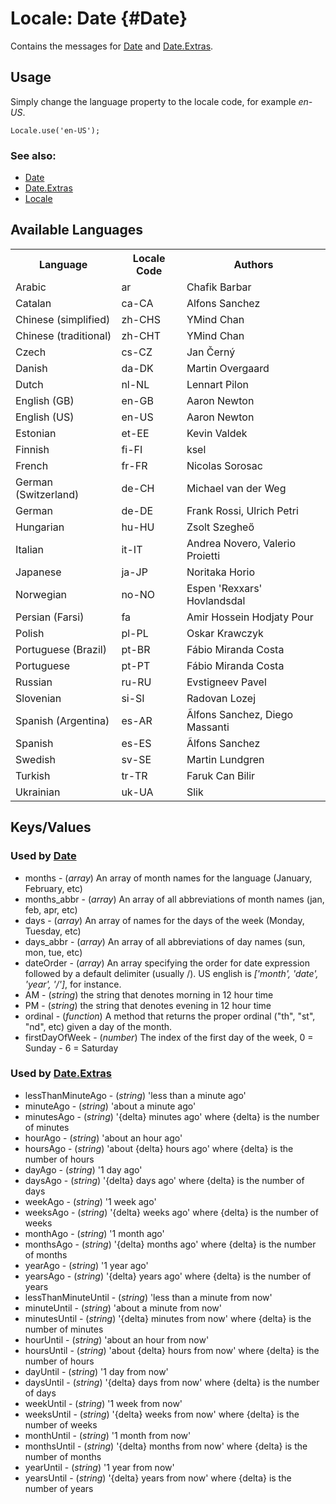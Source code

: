 Locale: Date {#Date}
====================

Contains the messages for [Date][] and [Date.Extras][].

Usage
-----

Simply change the language property to the locale code, for example *en-US*.

	Locale.use('en-US');

### See also:

* [Date][]
* [Date.Extras][]
* [Locale][]

Available Languages
-------------------

<table>
	<tr>
		<th>Language</th>
		<th>Locale Code</th>
		<th>Authors</th>
	</tr>
	<tr>
		<td>Arabic</td>
		<td>ar</td>
		<td>Chafik Barbar</td>
	</tr>
	<tr>
		<td>Catalan</td>
		<td>ca-CA</td>
		<td>Alfons Sanchez</td>
	</tr>
	<tr>
		<td>Chinese (simplified)</td>
		<td>zh-CHS</td>
		<td>YMind Chan</td>
	</tr>
	<tr>
		<td>Chinese (traditional)</td>
		<td>zh-CHT</td>
		<td>YMind Chan</td>
	</tr>
	<tr>
		<td>Czech</td>
		<td>cs-CZ</td>
		<td>Jan Černý</td>
	</tr>
	<tr>
		<td>Danish</td>
		<td>da-DK</td>
		<td>Martin Overgaard</td>
	</tr>
	<tr>
		<td>Dutch</td>
		<td>nl-NL</td>
		<td>Lennart Pilon</td>
	</tr>
	<tr>
		<td>English (GB)</td>
		<td>en-GB</td>
		<td>Aaron Newton</td>
	</tr>
	<tr>
		<td>English (US)</td>
		<td>en-US</td>
		<td>Aaron Newton</td>
	</tr>
	<tr>
		<td>Estonian</td>
		<td>et-EE</td>
		<td>Kevin Valdek</td>
	</tr>
	<tr>
		<td>Finnish</td>
		<td>fi-FI</td>
		<td>ksel</td>
	</tr>
	<tr>
		<td>French</td>
		<td>fr-FR</td>
		<td>Nicolas Sorosac</td>
	</tr>
	<tr>
		<td>German (Switzerland)</td>
		<td>de-CH</td>
		<td>Michael van der Weg</td>
	</tr>
	<tr>
		<td>German</td>
		<td>de-DE</td>
		<td>Frank Rossi, Ulrich Petri</td>
	</tr>
	<tr>
		<td>Hungarian</td>
		<td>hu-HU</td>
		<td>Zsolt Szegheő</td>
	</tr>
	<tr>
		<td>Italian</td>
		<td>it-IT</td>
		<td>Andrea Novero, Valerio Proietti</td>
	</tr>
	<tr>
		<td>Japanese</td>
		<td>ja-JP</td>
		<td>Noritaka Horio</td>
	</tr>
	<tr>
		<td>Norwegian</td>
		<td>no-NO</td>
		<td>Espen 'Rexxars' Hovlandsdal</td>
	</tr>
	<tr>
		<td>Persian (Farsi)</td>
		<td>fa</td>
		<td>Amir Hossein Hodjaty Pour</td>
	</tr>
	<tr>
		<td>Polish</td>
		<td>pl-PL</td>
		<td>Oskar Krawczyk</td>
	</tr>
	<tr>
		<td>Portuguese (Brazil)</td>
		<td>pt-BR</td>
		<td>Fábio Miranda Costa</td>
	</tr>
	<tr>
		<td>Portuguese</td>
		<td>pt-PT</td>
		<td>Fábio Miranda Costa</td>
	</tr>
	<tr>
		<td>Russian</td>
		<td>ru-RU</td>
		<td>Evstigneev Pavel</td>
	</tr>
	<tr>
		<td>Slovenian</td>
		<td>si-SI</td>
		<td>Radovan Lozej</td>
	</tr>
	<tr>
		<td>Spanish (Argentina)</td>
		<td>es-AR</td>
		<td>Ãlfons Sanchez, Diego Massanti</td>
	</tr>
	<tr>
		<td>Spanish</td>
		<td>es-ES</td>
		<td>Ãlfons Sanchez</td>
	</tr>
	<tr>
		<td>Swedish</td>
		<td>sv-SE</td>
		<td>Martin Lundgren</td>
	</tr>
	<tr>
		<td>Turkish</td>
		<td>tr-TR</td>
		<td>Faruk Can Bilir</td>
	</tr>
	<tr>
		<td>Ukrainian</td>
		<td>uk-UA</td>
		<td>Slik</td>
	</tr>
</table>

Keys/Values
-----------

### Used by [Date][]

* months - (*array*) An array of month names for the language (January, February, etc)
* months_abbr - (*array*) An array of all abbreviations of month names (jan, feb, apr, etc)
* days - (*array*) An array of names for the days of the week (Monday, Tuesday, etc)
* days_abbr - (*array*) An array of all abbreviations of day names (sun, mon, tue, etc)
* dateOrder - (*array*) An array specifying the order for date expression followed by a default delimiter (usually /). US english is *['month', 'date', 'year', '/']*, for instance.
* AM - (*string*) the string that denotes morning in 12 hour time
* PM - (*string*) the string that denotes evening in 12 hour time
* ordinal - (*function*) A method that returns the proper ordinal ("th", "st", "nd", etc) given a day of the month.
* firstDayOfWeek - (*number*) The index of the first day of the week, 0 = Sunday - 6 = Saturday

### Used by [Date.Extras][]

* lessThanMinuteAgo - (*string*) 'less than a minute ago'
* minuteAgo - (*string*) 'about a minute ago'
* minutesAgo - (*string*) '{delta} minutes ago' where {delta} is the number of minutes
* hourAgo - (*string*) 'about an hour ago'
* hoursAgo - (*string*) 'about {delta} hours ago' where {delta} is the number of hours
* dayAgo - (*string*) '1 day ago'
* daysAgo - (*string*) '{delta} days ago' where {delta} is the number of days
* weekAgo - (*string*) '1 week ago'
* weeksAgo - (*string*) '{delta} weeks ago' where {delta} is the number of weeks
* monthAgo - (*string*) '1 month ago'
* monthsAgo - (*string*) '{delta} months ago' where {delta} is the number of months
* yearAgo - (*string*) '1 year ago'
* yearsAgo - (*string*) '{delta} years ago' where {delta} is the number of years
* lessThanMinuteUntil - (*string*) 'less than a minute from now'
* minuteUntil - (*string*) 'about a minute from now'
* minutesUntil - (*string*) '{delta} minutes from now' where {delta} is the number of minutes
* hourUntil - (*string*) 'about an hour from now'
* hoursUntil - (*string*) 'about {delta} hours from now' where {delta} is the number of hours
* dayUntil - (*string*) '1 day from now'
* daysUntil - (*string*) '{delta} days from now' where {delta} is the number of days
* weekUntil - (*string*) '1 week from now'
* weeksUntil - (*string*) '{delta} weeks from now' where {delta} is the number of weeks
* monthUntil - (*string*) '1 month from now'
* monthsUntil - (*string*) '{delta} months from now' where {delta} is the number of months
* yearUntil - (*string*) '1 year from now'
* yearsUntil - (*string*) '{delta} years from now' where {delta} is the number of years


[Locale]: /more/Locale/Locale
[Date]: /more/Types/Date
[Date.Extras]: /more/Types/Date.Extras
